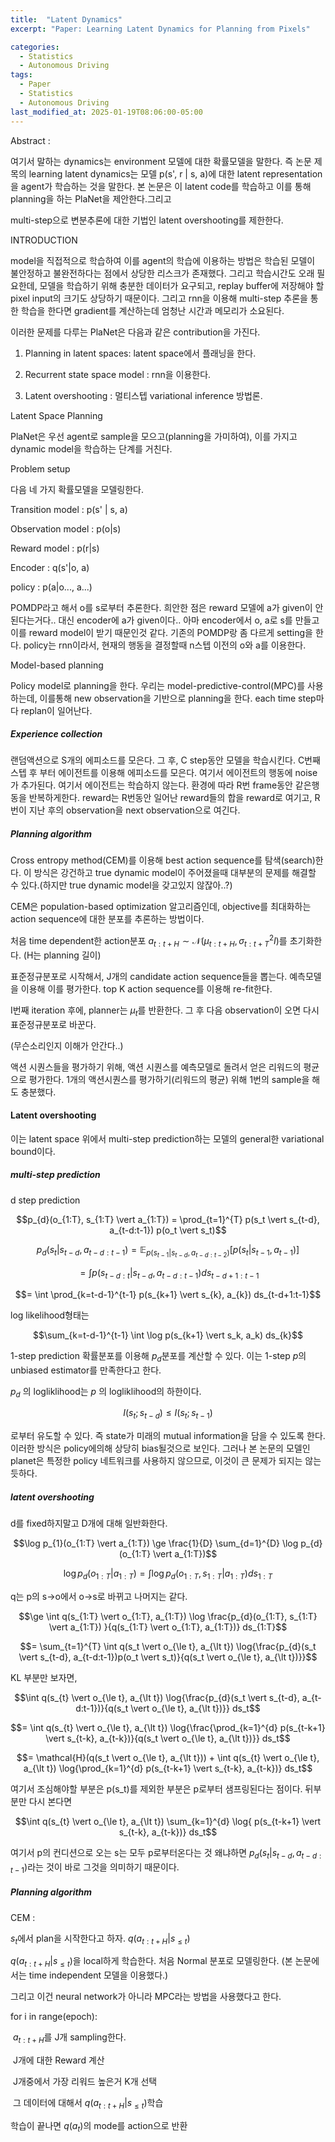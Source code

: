 ```yaml
---
title:  "Latent Dynamics"
excerpt: "Paper: Learning Latent Dynamics for Planning from Pixels"

categories:
  - Statistics
  - Autonomous Driving
tags:
  - Paper
  - Statistics
  - Autonomous Driving
last_modified_at: 2025-01-19T08:06:00-05:00
---
```


Abstract : 

여기서 말하는 dynamics는 environment 모델에 대한 확률모델을 말한다. 즉 논문 제목의 learning latent dynamics는 모델 p(s', r | s, a)에 대한 latent representation을 agent가 학습하는 것을 말한다. 본 논문은 이 latent code를 학습하고 이를 통해 planning을 하는 PlaNet을 제안한다.그리고 

multi-step으로 변분추론에 대한 기법인 latent overshooting를 제한한다.





INTRODUCTION

model을 직접적으로 학습하여 이를 agent의 학습에 이용하는 방법은 학습된 모델이 불안정하고 불완전하다는 점에서 상당한 리스크가 존재했다. 그리고 학습시간도 오래 필요한데, 모델을 학습하기 위해 충분한 데이터가 요구되고, replay buffer에 저장해야 할 pixel input의 크기도 상당하기 때문이다. 그리고 rnn을 이용해 multi-step 추론을 통한 학습을 한다면 gradient를 계산하는데 엄청난 시간과 메모리가 소요된다.



이러한 문제를 다루는 PlaNet은 다음과 같은 contribution을 가진다.

1. Planning in latent spaces: latent space에서 플래닝을 한다.

2. Recurrent state space model : rnn을 이용한다.

3. Latent overshooting : 멀티스텝 variational inference 방법론. 



Latent Space Planning


PlaNet은 우선 agent로 sample을 모으고(planning을 가미하여), 이를 가지고 dynamic model을 학습하는 단계를 거친다.


Problem setup


다음 네 가지 확률모델을 모델링한다.



Transition model : p(s' | s, a)

Observation model : p(o|s)

Reward model : p(r|s)

Encoder : q(s'|o, a)

policy : p(a|o..., a...)



POMDP라고 해서 o를 s로부터 추론한다. 희안한 점은 reward 모델에 a가 given이 안된다는거다.. 대신 encoder에 a가 given이다.. 아마 encoder에서 o, a로 s를 만들고 이를 reward model이 받기 때문인것 같다. 기존의 POMDP랑 좀 다르게 setting을 한다. policy는 rnn이라서, 현재의 행동을 결정할때 n스텝 이전의 o와 a를 이용한다.







Model-based planning



Policy model로 planning을 한다. 우리는 model-predictive-control(MPC)를 사용하는데, 이를통해 new observation을 기반으로 planning을 한다. each time step마다 replan이 일어난다.







##### Experience collection



랜덤액션으로 S개의 에피소드를 모은다. 그 후, C step동안 모델을 학습시킨다. C번째 스텝 후 부터 에이전트를 이용해 에피소드를 모은다. 여기서 에이전트의 행동에 noise가 추가된다. 여기서 에이전트는 학습하지 않는다. 환경에 따라 R번 frame동안 같은행동을 반복하게한다. reward는 R번동안 일어난 reward들의 합을 reward로 여기고, R번이 지난 후의 observation을 next observation으로 여긴다.







##### Planning algorithm



Cross entropy method(CEM)를 이용해 best action sequence를 탐색(search)한다.  이 방식은 강건하고 true dynamic model이 주어졌을때 대부분의 문제를 해결할 수 있다.(하지만 true dynamic model을 갖고있지 않잖아..?)







CEM은 population-based optimization 알고리즘인데, objective를 최대화하는 action sequence에 대한 분포를 추론하는 방법이다.







처음 time dependent한 action분포 $a_{t:t+H} \sim \mathcal{N}(\mu_{t:t+H}, \sigma_{t:t+T}^{2} I)$를 초기화한다. (H는 planning 길이)



표준정규분포로 시작해서, J개의 candidate action sequence들을 뽑는다. 예측모델을 이용해 이를 평가한다. top K action sequence를 이용해 re-fit한다.



I번째 iteration 후에, planner는 $\mu_t$를 반환한다.  그 후 다음 observation이 오면 다시 표준정규분포로 바꾼다. 



(무슨소리인지 이해가 안간다..)







액션 시퀀스들을 평가하기 위해, 액션 시퀀스를 예측모델로 돌려서 얻은 리워드의 평균으로 평가한다. 1개의 액션시퀀스를 평가하기(리워드의 평균) 위해 1번의 sample을 해도 충분했다. 







#### Latent overshooting



이는 latent space 위에서 multi-step prediction하는 모델의 general한 variational bound이다.







##### multi-step prediction



d step prediction



$$p_{d}(o_{1:T}, s_{1:T} \vert a_{1:T}) =  \prod_{t=1}^{T} p(s_t \vert s_{t-d}, a_{t-d:t-1}) p(o_t \vert s_t)$$


$$p_{d}(s_t \vert s_{t-d}, a_{t-d:t-1}) = \mathbb{E}_{p(s_{t-1} \vert s_{t-d}, a_{t-d:t-2})}[p(s_t \vert s_{t-1}, a_{t-1})]$$


$$= \int p(s_{t-d:t} \vert s_{t-d}, a_{t-d:t-1}) ds_{t-d+1:t-1}$$

$$= \int \prod_{k=t-d-1}^{t-1} p(s_{k+1} \vert s_{k}, a_{k}) ds_{t-d+1:t-1}$$

log likelihood형태는

$$\sum_{k=t-d-1}^{t-1} \int \log p(s_{k+1} \vert s_k, a_k) ds_{k}$$


1-step prediction 확률분포를 이용해 $p_{d}$분포를 계산할 수 있다. 이는 1-step $p$의 unbiased estimator를 만족한다고 한다.


$p_d$ 의 logliklihood는 $p$ 의 logliklihood의 하한이다.

$$I(s_t ; s_{t-d}) \le I(s_t;s_{t-1})$$

로부터 유도할 수 있다. 즉 state가 미래의 mutual information을  담을 수 있도록 한다. 이러한 방식은 policy에의해 상당히 bias될것으로 보인다. 그러나 본 논문의 모델인 planet은 특정한 policy 네트워크를 사용하지 않으므로, 이것이 큰 문제가 되지는 않는듯하다.


##### latent overshooting


d를 fixed하지말고 D개에 대해 일반화한다.

$$\log p_{1}(o_{1:T} \vert a_{1:T}) \ge \frac{1}{D} \sum_{d=1}^{D} \log p_{d}(o_{1:T} \vert a_{1:T})$$

$$\log p_{d}(o_{1:T} \vert a_{1:T}) = \int \log p_{d}(o_{1:T}, s_{1:T} \vert a_{1:T}) ds_{1:T}$$

q는  p의 s->o에서 o->s로 바뀌고 나머지는 같다.

$$\ge \int  q(s_{1:T} \vert o_{1:T}, a_{1:T}) \log \frac{p_{d}(o_{1:T}, s_{1:T} \vert a_{1:T}) }{q(s_{1:T} \vert o_{1:T}, a_{1:T})}  ds_{1:T}$$

$$= \sum_{t=1}^{T} \int q(s_t \vert o_{\le t}, a_{\lt t}) \log{\frac{p_{d}(s_t \vert s_{t-d}, a_{t-d:t-1})p(o_t \vert s_t)}{q(s_t \vert o_{\le t}, a_{\lt t})}}$$

KL 부분만 보자면,

$$\int q(s_{t} \vert o_{\le t}, a_{\lt t}) \log{\frac{p_{d}(s_t \vert s_{t-d}, a_{t-d:t-1})}{q(s_t \vert o_{\le t}, a_{\lt t})}} ds_t$$

$$= \int q(s_{t} \vert o_{\le t}, a_{\lt t}) \log{\frac{\prod_{k=1}^{d} p(s_{t-k+1} \vert s_{t-k}, a_{t-k})}{q(s_t \vert o_{\le t}, a_{\lt t})}} ds_t$$

$$= \mathcal{H}(q(s_t \vert o_{\le t}, a_{\lt t})) +  \int q(s_{t} \vert o_{\le t}, a_{\lt t}) \log{\prod_{k=1}^{d} p(s_{t-k+1} \vert s_{t-k}, a_{t-k})} ds_t$$

여기서 조심해야할 부분은 p(s_t)를 제외한 부분은 p로부터 샘프링된다는 점이다. 뒤부분만 다시 본다면

$$\int q(s_{t} \vert o_{\le t}, a_{\lt t}) \sum_{k=1}^{d} \log{ p(s_{t-k+1} \vert s_{t-k}, a_{t-k})} ds_t$$

여기서 p의 컨디션으로 오는 s는 모두 p로부터온다는 것 왜냐하면  $p_{d}(s_t \vert s_{t-d}, a_{t-d:t-1})$라는 것이 바로 그것을 의미하기 때문이다.


##### Planning algorithm


CEM :



$s_t$에서 plan을 시작한다고 하자. $q(a_{t:t+H} \vert s_{\le t})$


$q(a_{t:t+H} \vert s_{\le t})$을 local하게 학습한다. 처음 Normal 분포로 모델링한다. (본 논문에서는 time independent 모델을 이용했다.)


그리고 이건 neural network가 아니라 MPC라는 방법을 사용했다고 한다.

for i in range(epoch):


​ $a_{t:t+H}$를 J개 sampling한다. 


​ J개에 대한 Reward 계산


​ J개중에서 가장 리워드 높은거 K개 선택


​ 그 데이터에 대해서 $q(a_{t:t+H} \vert s_{\le t})$학습


학습이 끝나면 $q(a_{t})$의 mode를 action으로 반환
